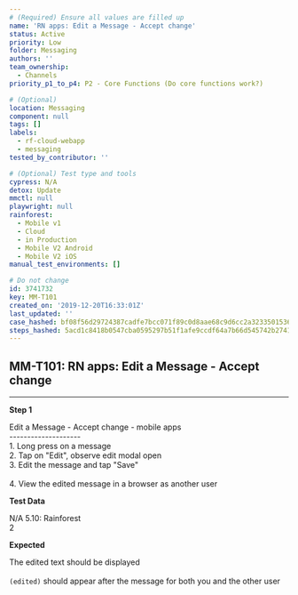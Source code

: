 ```yaml
---
# (Required) Ensure all values are filled up
name: 'RN apps: Edit a Message - Accept change'
status: Active
priority: Low
folder: Messaging
authors: ''
team_ownership:
  - Channels
priority_p1_to_p4: P2 - Core Functions (Do core functions work?)

# (Optional)
location: Messaging
component: null
tags: []
labels:
  - rf-cloud-webapp
  - messaging
tested_by_contributor: ''

# (Optional) Test type and tools
cypress: N/A
detox: Update
mmctl: null
playwright: null
rainforest:
  - Mobile v1
  - Cloud
  - in Production
  - Mobile V2 Android
  - Mobile V2 iOS
manual_test_environments: []

# Do not change
id: 3741732
key: MM-T101
created_on: '2019-12-20T16:33:01Z'
last_updated: ''
case_hashed: bf08f56d29724387cadfe7bcc071f89c0d8aae68c9d6cc2a32335015364d45089d223ec5133a1bca9931b19744385ab8
steps_hashed: 5acd1c8418b0547cba0595297b51f1afe9ccdf64a7b66d545742b2741d4fd89db0523a1bed3175d3f4aef55521527146
---
```


<!-- (Auto-generated) Based on frontmatter's "key" and "name" -->

## MM-T101: RN apps: Edit a Message - Accept change

---

**Step 1**

Edit a Message - Accept change - mobile apps\
\--------------------\
1\. Long press on a message\
2\. Tap on "Edit", observe edit modal open\
3\. Edit the message and tap "Save"\
\
4\. View the edited message in a browser as another user

**Test Data**

N/A 5.10: Rainforest\
2

**Expected**

The edited text should be displayed\
\
`(edited)` should appear after the message for both you and the other user
